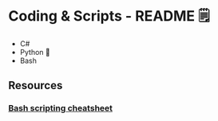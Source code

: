 # Coding & Scripts - README 🗒️

- C#
- Python 🐍
- Bash

## Resources
### [Bash scripting cheatsheet](https://devhints.io/bash)